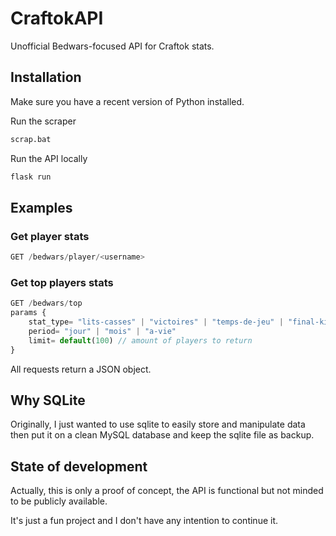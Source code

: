 # CraftokAPI

Unofficial Bedwars-focused API for Craftok stats.

## Installation

Make sure you have a recent version of Python installed.

Run the scraper
```bash
scrap.bat
```

Run the API locally
```bash
flask run
```

## Examples

### Get player stats
```js
GET /bedwars/player/<username>
```

### Get top players stats
```js
GET /bedwars/top
params {
    stat_type= "lits-casses" | "victoires" | "temps-de-jeu" | "final-kills" | "morts" | "kills"
    period= "jour" | "mois" | "a-vie"
    limit= default(100) // amount of players to return
}
```

All requests return a JSON object.

## Why SQLite

Originally, I just wanted to use sqlite to easily store and manipulate data then put it on a clean MySQL database and keep the sqlite file as backup.

## State of development

Actually, this is only a proof of concept, the API is functional but not minded to be publicly available.

It's just a fun project and I don't have any intention to continue it.
